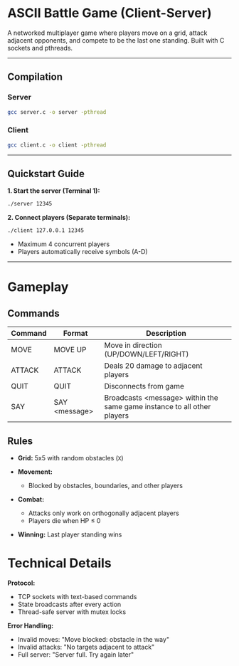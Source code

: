 # ASCII Battle Game (Client-Server)

A networked multiplayer game where players move on a grid, attack adjacent opponents, and compete to be the last one standing. Built with C sockets and pthreads.

---

## Compilation

### Server
```bash
gcc server.c -o server -pthread
```
### Client
```bash
gcc client.c -o client -pthread
```

---

## Quickstart Guide


**1. Start the server (Terminal 1):**

```bash
./server 12345
```

**2. Connect players (Separate terminals):**
```bash
./client 127.0.0.1 12345
```
* Maximum 4 concurrent players
* Players automatically receive symbols (A-D)

---

# Gameplay

## Commands

| Command | Format      | Description                               |
|---------|-------------|-------------------------------------------|
| MOVE    | MOVE UP     | Move in direction (UP/DOWN/LEFT/RIGHT)   |
| ATTACK  | ATTACK      | Deals 20 damage to adjacent players        |
| QUIT    | QUIT        | Disconnects from game                     |
| SAY     | SAY \<message\> | Broadcasts \<message\> within the same game instance to all other players    | 

## Rules

* **Grid:** 5x5 with random obstacles (`X`)

* **Movement:**
    * Blocked by obstacles, boundaries, and other players

* **Combat:**
    * Attacks only work on orthogonally adjacent players
    * Players die when HP ≤ 0

* **Winning:** Last player standing wins

# Technical Details

**Protocol:**

* TCP sockets with text-based commands
* State broadcasts after every action
* Thread-safe server with mutex locks

**Error Handling:**

* Invalid moves: "Move blocked: obstacle in the way"
* Invalid attacks: "No targets adjacent to attack"
* Full server: "Server full. Try again later"
